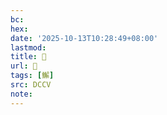 ```yaml
---
bc:
hex:
date: '2025-10-13T10:28:49+08:00'
lastmod:
title: 􅘀
url: 􅘀
tags: [䲒]
src: DCCV
note:
---
```

